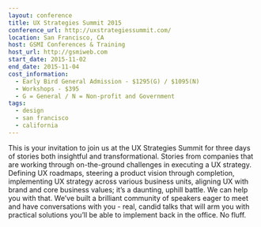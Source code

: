 ```yaml
---
layout: conference
title: UX Strategies Summit 2015
conference_url: http://uxstrategiessummit.com/
location: San Francisco, CA
host: GSMI Conferences & Training
host_url: http://gsmiweb.com
start_date: 2015-11-02
end_date: 2015-11-04
cost_information:
  - Early Bird General Admission - $1295(G) / $1095(N)
  - Workshops - $395
  - G = General / N = Non-profit and Government
tags:
  - design
  - san francisco
  - california
---
```


This is your invitation to join us at the UX Strategies Summit for three days of stories both insightful and transformational.
Stories from companies that are working through on-the-ground challenges in executing a UX strategy. Defining UX roadmaps, steering a product vision through completion, implementing UX strategy across various business units, aligning UX with brand and core business values; it’s a daunting, uphill battle. We can help you with that. We’ve built a brilliant community of speakers eager to meet and have conversations with you - real, candid talks that will arm you with practical solutions you’ll be able to implement back in the office. No fluff.